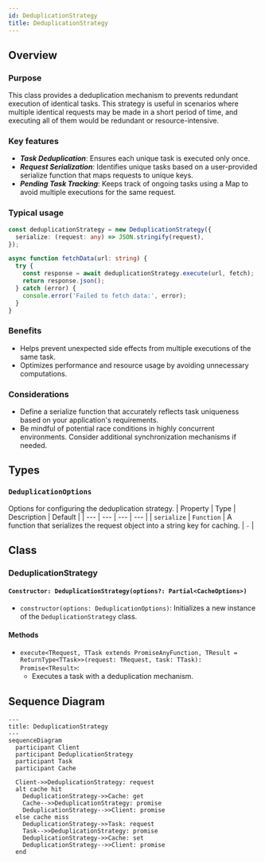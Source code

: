 ```yaml
---
id: DeduplicationStrategy
title: DeduplicationStrategy
---
```


## Overview

### Purpose

This class provides a deduplication mechanism to prevents redundant execution of identical tasks.
This strategy is useful in scenarios where multiple identical requests may be made in a short period of time, and executing all of them would be redundant or resource-intensive.

### Key features

- **_Task Deduplication_**: Ensures each unique task is executed only once.
- **_Request Serialization_**: Identifies unique tasks based on a user-provided serialize function that maps requests to unique keys.
- **_Pending Task Tracking_**: Keeps track of ongoing tasks using a Map to avoid multiple executions for the same request.

### Typical usage

```ts
const deduplicationStrategy = new DeduplicationStrategy({
  serialize: (request: any) => JSON.stringify(request),
});

async function fetchData(url: string) {
  try {
    const response = await deduplicationStrategy.execute(url, fetch);
    return response.json();
  } catch (error) {
    console.error('Failed to fetch data:', error);
  }
}
```

### Benefits

- Helps prevent unexpected side effects from multiple executions of the same task.
- Optimizes performance and resource usage by avoiding unnecessary computations.

### Considerations

- Define a serialize function that accurately reflects task uniqueness based on your application's requirements.
- Be mindful of potential race conditions in highly concurrent environments. Consider additional synchronization mechanisms if needed.

## Types

### `DeduplicationOptions`

Options for configuring the deduplication strategy.
| Property | Type | Description | Default |
| --- | --- | --- | --- |
| `serialize` | `Function` | A function that serializes the request object into a string key for caching. | `-` |

## Class

### DeduplicationStrategy

#### `Constructor: DeduplicationStrategy(options?: Partial<CacheOptions>)`

- `constructor(options: DeduplicationOptions)`: Initializes a new instance of the `DeduplicationStrategy` class.

#### Methods

- `execute<TRequest, TTask extends PromiseAnyFunction, TResult = ReturnType<TTask>>(request: TRequest, task: TTask): Promise<TResult>`:
  - Executes a task with a deduplication mechanism.

## Sequence Diagram

```mermaid
---
title: DeduplicationStrategy
---
sequenceDiagram
  participant Client
  participant DeduplicationStrategy
  participant Task
  participant Cache

  Client->>DeduplicationStrategy: request
  alt cache hit
    DeduplicationStrategy->>Cache: get
    Cache-->>DeduplicationStrategy: promise
    DeduplicationStrategy-->>Client: promise
  else cache miss
    DeduplicationStrategy->>Task: request
    Task-->>DeduplicationStrategy: promise
    DeduplicationStrategy->>Cache: set
    DeduplicationStrategy-->>Client: promise
  end

```

